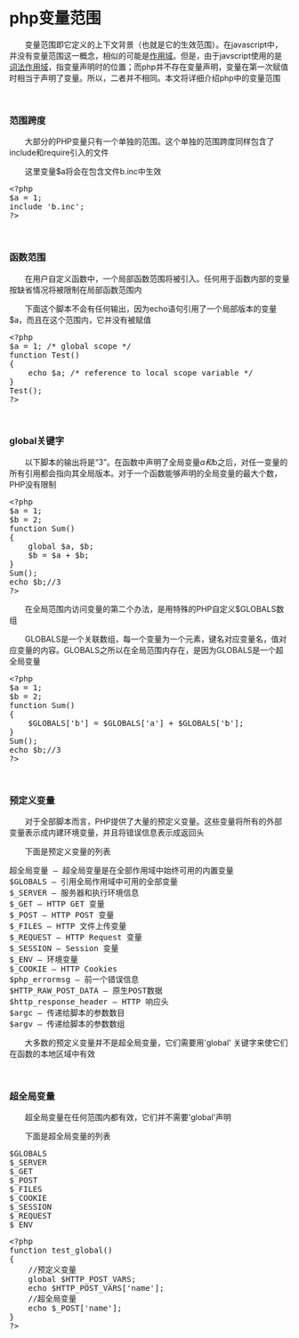 # php变量范围

&emsp;&emsp;变量范围即它定义的上下文背景（也就是它的生效范围）。在javascript中，并没有变量范围这一概念，相似的可能是[作用域](http://www.cnblogs.com/xiaohuochai/p/5699739.html)。但是，由于javscript使用的是[词法作用域](http://www.cnblogs.com/xiaohuochai/p/5700095.html)，指变量声明时的位置；而php并不存在变量声明，变量在第一次赋值时相当于声明了变量。所以，二者并不相同。本文将详细介绍php中的变量范围

&nbsp;

### 范围跨度


&emsp;&emsp;大部分的PHP变量只有一个单独的范围。这个单独的范围跨度同样包含了include和require引入的文件

&emsp;&emsp;这里变量$a将会在包含文件b.inc中生效

<div>
<pre>&lt;?php
$a = 1;
include 'b.inc';
?&gt;</pre>
</div>

&nbsp;

### 函数范围

&emsp;&emsp;在用户自定义函数中，一个局部函数范围将被引入。任何用于函数内部的变量按缺省情况将被限制在局部函数范围内

&emsp;&emsp;下面这个脚本不会有任何输出，因为echo语句引用了一个局部版本的变量 $a，而且在这个范围内，它并没有被赋值

<div>
<pre>&lt;?php
$a = 1; /* global scope */
function Test()
{
    echo $a; /* reference to local scope variable */
}
Test();
?&gt;</pre>
</div>

&nbsp;

### global关键字

&emsp;&emsp;以下脚本的输出将是&ldquo;3&rdquo;。在函数中声明了全局变量$a和$b之后，对任一变量的所有引用都会指向其全局版本。对于一个函数能够声明的全局变量的最大个数，PHP没有限制

<div>
<pre>&lt;?php
$a = 1;
$b = 2;
function Sum()
{
    global $a, $b;
    $b = $a + $b;
}
Sum();
echo $b;//3
?&gt;</pre>
</div>

&emsp;&emsp;在全局范围内访问变量的第二个办法，是用特殊的PHP自定义$GLOBALS数组

&emsp;&emsp;GLOBALS是一个关联数组，每一个变量为一个元素，键名对应变量名，值对应变量的内容。GLOBALS之所以在全局范围内存在，是因为GLOBALS是一个超全局变量

<div>
<pre>&lt;?php
$a = 1;
$b = 2;
function Sum()
{
    $GLOBALS['b'] = $GLOBALS['a'] + $GLOBALS['b'];
}
Sum();
echo $b;//3
?&gt;</pre>
</div>

&nbsp;

### 预定义变量

&emsp;&emsp;对于全部脚本而言，PHP提供了大量的预定义变量。这些变量将所有的外部变量表示成内建环境变量，并且将错误信息表示成返回头

&emsp;&emsp;下面是预定义变量的列表

<div>
<pre>超全局变量 &mdash; 超全局变量是在全部作用域中始终可用的内置变量
$GLOBALS &mdash; 引用全局作用域中可用的全部变量
$_SERVER &mdash; 服务器和执行环境信息
$_GET &mdash; HTTP GET 变量
$_POST &mdash; HTTP POST 变量
$_FILES &mdash; HTTP 文件上传变量
$_REQUEST &mdash; HTTP Request 变量
$_SESSION &mdash; Session 变量
$_ENV &mdash; 环境变量
$_COOKIE &mdash; HTTP Cookies
$php_errormsg &mdash; 前一个错误信息
$HTTP_RAW_POST_DATA &mdash; 原生POST数据
$http_response_header &mdash; HTTP 响应头
$argc &mdash; 传递给脚本的参数数目
$argv &mdash; 传递给脚本的参数数组</pre>
</div>

&emsp;&emsp;大多数的预定义变量并不是超全局变量，它们需要用'global' 关键字来使它们在函数的本地区域中有效

&nbsp;

### 超全局变量

&emsp;&emsp;超全局变量在任何范围内都有效，它们并不需要'global'声明

&emsp;&emsp;下面是超全局变量的列表

<div>
<pre>$GLOBALS
$_SERVER
$_GET
$_POST
$_FILES
$_COOKIE
$_SESSION
$_REQUEST
$_ENV</pre>
</div>
<div>
<pre>&lt;?php
function test_global()
{
    //预定义变量
    global $HTTP_POST_VARS;
    echo $HTTP_POST_VARS['name'];
    //超全局变量
    echo $_POST['name'];
}
?&gt;</pre>
</div>
